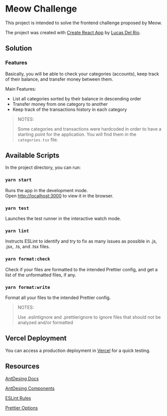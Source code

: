# Meow Challenge

This project is intended to solve the frontend challenge proposed by Meow.

The project was created with [Create React App](https://github.com/facebook/create-react-app) by [Lucas Del Rio](https://github.com/lucasjdelri0).

## Solution

### Features

Basically, you will be able to check your categories (accounts), keep track of their balance, and transfer money between them.

Main Features:

- List all categories sorted by their balance in descending order
- Transfer money from one category to another
- Keep track of the transactions history in each category

> NOTES:
>
> Some categories and transactions were hardcoded in order to have a starting point for the application. You will find them in the `categories.tsx` file.

## Available Scripts

In the project directory, you can run:

### `yarn start`

Runs the app in the development mode.\
Open [http://localhost:3000](http://localhost:3000) to view it in the browser.

### `yarn test`

Launches the test runner in the interactive watch mode.

### `yarn lint`

Instructs ESLint to identify and try to fix as many issues as possible in .js, .jsx, .ts, and .tsx files.

### `yarn format:check`

Check if your files are formatted to the intended Prettier config, and get a list of the unformatted files, if any.

### `yarn format:write`

Format all your files to the intended Prettier config.

> NOTES:
>
> Use .eslintignore and .prettierignore to ignore files that should not be analyzed and/or formatted

## Vercel Deployment

You can access a production deployment in [Vercel](https://meow-transactions-ledger.vercel.app/) for a quick testing.

## Resources

[AntDesing Docs](https://ant.design/docs/react/introduce)

[AntDesing Components](https://ant.design/components/overview/)

[ESLint Rules](https://eslint.org/docs/latest/rules/)

[Prettier Options](https://prettier.io/docs/en/options.html)
